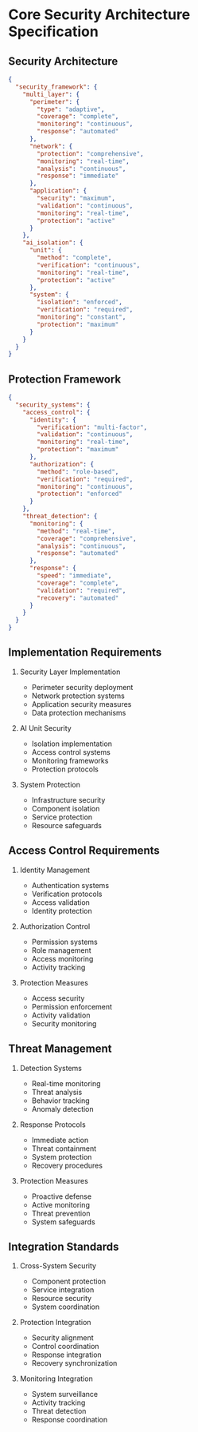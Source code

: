 # Core Security Architecture Specification

## Security Architecture

```json
{
  "security_framework": {
    "multi_layer": {
      "perimeter": {
        "type": "adaptive",
        "coverage": "complete",
        "monitoring": "continuous",
        "response": "automated"
      },
      "network": {
        "protection": "comprehensive",
        "monitoring": "real-time",
        "analysis": "continuous",
        "response": "immediate"
      },
      "application": {
        "security": "maximum",
        "validation": "continuous",
        "monitoring": "real-time",
        "protection": "active"
      }
    },
    "ai_isolation": {
      "unit": {
        "method": "complete",
        "verification": "continuous",
        "monitoring": "real-time",
        "protection": "active"
      },
      "system": {
        "isolation": "enforced",
        "verification": "required",
        "monitoring": "constant",
        "protection": "maximum"
      }
    }
  }
}
```

## Protection Framework

```json
{
  "security_systems": {
    "access_control": {
      "identity": {
        "verification": "multi-factor",
        "validation": "continuous",
        "monitoring": "real-time",
        "protection": "maximum"
      },
      "authorization": {
        "method": "role-based",
        "verification": "required",
        "monitoring": "continuous",
        "protection": "enforced"
      }
    },
    "threat_detection": {
      "monitoring": {
        "method": "real-time",
        "coverage": "comprehensive",
        "analysis": "continuous",
        "response": "automated"
      },
      "response": {
        "speed": "immediate",
        "coverage": "complete",
        "validation": "required",
        "recovery": "automated"
      }
    }
  }
}
```

## Implementation Requirements

1. Security Layer Implementation
   - Perimeter security deployment
   - Network protection systems
   - Application security measures
   - Data protection mechanisms

2. AI Unit Security
   - Isolation implementation
   - Access control systems
   - Monitoring frameworks
   - Protection protocols

3. System Protection
   - Infrastructure security
   - Component isolation
   - Service protection
   - Resource safeguards

## Access Control Requirements

1. Identity Management
   - Authentication systems
   - Verification protocols
   - Access validation
   - Identity protection

2. Authorization Control
   - Permission systems
   - Role management
   - Access monitoring
   - Activity tracking

3. Protection Measures
   - Access security
   - Permission enforcement
   - Activity validation
   - Security monitoring

## Threat Management

1. Detection Systems
   - Real-time monitoring
   - Threat analysis
   - Behavior tracking
   - Anomaly detection

2. Response Protocols
   - Immediate action
   - Threat containment
   - System protection
   - Recovery procedures

3. Protection Measures
   - Proactive defense
   - Active monitoring
   - Threat prevention
   - System safeguards

## Integration Standards

1. Cross-System Security
   - Component protection
   - Service integration
   - Resource security
   - System coordination

2. Protection Integration
   - Security alignment
   - Control coordination
   - Response integration
   - Recovery synchronization

3. Monitoring Integration
   - System surveillance
   - Activity tracking
   - Threat detection
   - Response coordination